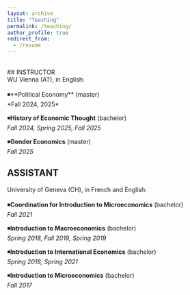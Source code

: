 ```yaml
---
layout: archive
title: "Teaching"
permalink: /teaching/
author_profile: true
redirect_from:
  - /resume
---
```

<!-- Google tag (gtag.js) -->
<script async src="https://www.googletagmanager.com/gtag/js?id=G-ER87WNKQCE"></script>
<script>
  window.dataLayer = window.dataLayer || [];
  function gtag(){dataLayer.push(arguments);}
  gtag('js', new Date());

  gtag('config', 'G-ER87WNKQCE');
</script>
<br />
## INSTRUCTOR  <br />
WU Vienna (AT), in English: <br />
 <br />
◾**Political Economy** (master)  <br />
*Fall 2024, 2025* <br />

◾**History of Economic Thought** (bachelor) <br />
*Fall 2024, Spring 2025, Fall 2025* <br />

◾**Gender Economics** (master)  <br />
*Fall 2025* <br />

## ASSISTANT  <br />
University of Geneva (CH), in French and English:  
 <br />
◾**Coordination for Introduction to Microeconomics** (bachelor) <br />
*Fall 2021* <br />

◾**Introduction to Macroeconomics** (bachelor) <br />
*Spring 2018, Fall 2019, Spring 2019* <br />

◾**Introduction to International Economics** (bachelor) <br />
*Spring 2018, Spring 2021* <br />

◾**Introduction to Microeconomics** (bachelor) <br />
*Fall 2017* <br />
 <br />


